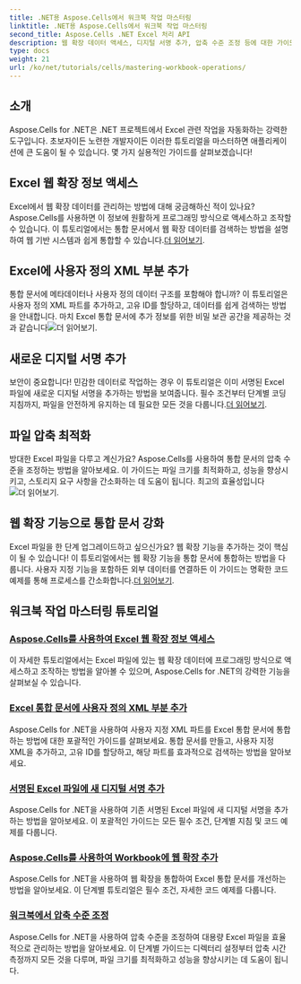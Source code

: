 ```yaml
---
title: .NET용 Aspose.Cells에서 워크북 작업 마스터링
linktitle: .NET용 Aspose.Cells에서 워크북 작업 마스터링
second_title: Aspose.Cells .NET Excel 처리 API
description: 웹 확장 데이터 액세스, 디지털 서명 추가, 압축 수준 조정 등에 대한 가이드를 포함하여 .NET용 Aspose.Cells 튜토리얼의 엄선된 목록을 살펴보세요.
type: docs
weight: 21
url: /ko/net/tutorials/cells/mastering-workbook-operations/
---
```

## 소개

Aspose.Cells for .NET은 .NET 프로젝트에서 Excel 관련 작업을 자동화하는 강력한 도구입니다. 초보자이든 노련한 개발자이든 이러한 튜토리얼을 마스터하면 애플리케이션에 큰 도움이 될 수 있습니다. 몇 가지 실용적인 가이드를 살펴보겠습니다!  

## Excel 웹 확장 정보 액세스  

Excel에서 웹 확장 데이터를 관리하는 방법에 대해 궁금해하신 적이 있나요? Aspose.Cells를 사용하면 이 정보에 원활하게 프로그래밍 방식으로 액세스하고 조작할 수 있습니다. 이 튜토리얼에서는 통합 문서에서 웹 확장 데이터를 검색하는 방법을 설명하여 웹 기반 시스템과 쉽게 통합할 수 있습니다.[더 읽어보기](./accessing-excel-web-extension-information/).  

## Excel에 사용자 정의 XML 부분 추가  

 통합 문서에 메타데이터나 사용자 정의 데이터 구조를 포함해야 합니까? 이 튜토리얼은 사용자 정의 XML 파트를 추가하고, 고유 ID를 할당하고, 데이터를 쉽게 검색하는 방법을 안내합니다. 마치 Excel 통합 문서에 추가 정보를 위한 비밀 보관 공간을 제공하는 것과 같습니다![더 읽어보기](./add-custom-xml-parts/).  

## 새로운 디지털 서명 추가  

 보안이 중요합니다! 민감한 데이터로 작업하는 경우 이 튜토리얼은 이미 서명된 Excel 파일에 새로운 디지털 서명을 추가하는 방법을 보여줍니다. 필수 조건부터 단계별 코딩 지침까지, 파일을 안전하게 유지하는 데 필요한 모든 것을 다룹니다.[더 읽어보기](./adding-new-digital-signature-to-signed-excel-file/).  

## 파일 압축 최적화  

방대한 Excel 파일을 다루고 계신가요? Aspose.Cells를 사용하여 통합 문서의 압축 수준을 조정하는 방법을 알아보세요. 이 가이드는 파일 크기를 최적화하고, 성능을 향상시키고, 스토리지 요구 사항을 간소화하는 데 도움이 됩니다. 최고의 효율성입니다![더 읽어보기](./adjusting-compression-level/). 
 
## 웹 확장 기능으로 통합 문서 강화  

 Excel 파일을 한 단계 업그레이드하고 싶으신가요? 웹 확장 기능을 추가하는 것이 핵심이 될 수 있습니다! 이 튜토리얼에서는 웹 확장 기능을 통합 문서에 통합하는 방법을 다룹니다. 사용자 지정 기능을 포함하든 외부 데이터를 연결하든 이 가이드는 명확한 코드 예제를 통해 프로세스를 간소화합니다.[더 읽어보기](./adding-web-extension/).  

## 워크북 작업 마스터링 튜토리얼
### [Aspose.Cells를 사용하여 Excel 웹 확장 정보 액세스](./accessing-excel-web-extension-information/)
이 자세한 튜토리얼에서는 Excel 파일에 있는 웹 확장 데이터에 프로그래밍 방식으로 액세스하고 조작하는 방법을 알아볼 수 있으며, Aspose.Cells for .NET의 강력한 기능을 살펴보실 수 있습니다.
### [Excel 통합 문서에 사용자 정의 XML 부분 추가](./add-custom-xml-parts/)
Aspose.Cells for .NET을 사용하여 사용자 지정 XML 파트를 Excel 통합 문서에 통합하는 방법에 대한 포괄적인 가이드를 살펴보세요. 통합 문서를 만들고, 사용자 지정 XML을 추가하고, 고유 ID를 할당하고, 해당 파트를 효과적으로 검색하는 방법을 알아보세요.
### [서명된 Excel 파일에 새 디지털 서명 추가](./adding-new-digital-signature-to-signed-excel-file/)
Aspose.Cells for .NET을 사용하여 기존 서명된 Excel 파일에 새 디지털 서명을 추가하는 방법을 알아보세요. 이 포괄적인 가이드는 모든 필수 조건, 단계별 지침 및 코드 예제를 다룹니다.
### [Aspose.Cells를 사용하여 Workbook에 웹 확장 추가](./adding-web-extension/)
Aspose.Cells for .NET을 사용하여 웹 확장을 통합하여 Excel 통합 문서를 개선하는 방법을 알아보세요. 이 단계별 튜토리얼은 필수 조건, 자세한 코드 예제를 다룹니다.
### [워크북에서 압축 수준 조정](./adjusting-compression-level/)
Aspose.Cells for .NET을 사용하여 압축 수준을 조정하여 대용량 Excel 파일을 효율적으로 관리하는 방법을 알아보세요. 이 단계별 가이드는 디렉터리 설정부터 압축 시간 측정까지 모든 것을 다루며, 파일 크기를 최적화하고 성능을 향상시키는 데 도움이 됩니다.